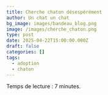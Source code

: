 ```yaml
---
title: Cherche chaton désespérément
author: Un chat un chat
bg_image: images/bandeau_blog.png
image: /images/cherche_chaton.png
type: post
date: 2025-04-22T15:00:00.000Z
draft: false
categories: []
tags:
  - adoption
  - chaton
---
```

Temps de lecture : 7 minutes.
